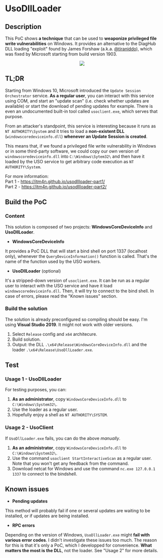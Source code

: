 # UsoDllLoader 

## Description 

This PoC shows __a technique__ that can be used to __weaponize privileged file write vulnerabilities__ on Windows. It provides an alternative to the DiagHub DLL loading "exploit" found by James Forshaw (a.k.a. [@tiraniddo](https://twitter.com/tiraniddo)), which was fixed by Microsoft starting from build version 1903.

<p align="center">
  <img src="/screenshots/UsoDllLoader.gif">
</p>


## TL;DR

Starting from Windows 10, Microsoft introduced the `Update Session Orchestrator` service. __As a regular user__, you can interact with this service using COM, and start an "update scan" (i.e. check whether updates are available) or start the download of pending updates for example. There is even an undocumented built-in tool called `usoclient.exe`, which serves that purpose. 

From an attacker's standpoint, this service is interesting because it runs as `NT AUTHORITY\System` and it tries to load a __non-existent DLL__ (`windowscoredeviceinfo.dll`) __whenever an Update Session is created__.

This means that, if we found a privileged file write vulnerability in Windows or in some third-party software, we could copy our own version of `windowscoredeviceinfo.dll` into `C:\Windows\Sytem32\` and then have it loaded by the USO service to get arbitrary code execution as `NT AUTHORITY\System`. 

For more information:  
Part 1 - https://itm4n.github.io/usodllloader-part1/  
Part 2 - https://itm4n.github.io/usodllloader-part2/  


## Build the PoC

### Content

This solution is composed of two projects: __WindowsCoreDeviceInfo__ and __UsoDllLoader__. 

- __WindowsCoreDeviceInfo__

It provides a PoC DLL that will start a bind shell on port 1337 (localhost only), whenever the `QueryDeviceInformation()` function is called. That's the name of the function used by the USO workers.

- __UsoDllLoader__ (optional)

It's a stripped-down version of `usoclient.exe`. It can be run as a regular user to interact with the USO service and have it load `windowscoredeviceinfo.dll`. Then, it will try to connect to the bind shell. In case of errors, please read the "Known issues" section.

### Build the solution 

The solution is already preconfigured so compiling should be easy. I'm using __Visual Studio 2019__. It might not work with older versions. 

1. Select `Release` config and `x64` architecure.
2. Build solution.
3. Output: the DLL `.\x64\Release\WindowsCoreDeviceInfo.dll` and the loader `.\x64\Release\UsoDllLoader.exe`.


## Test

### Usage 1 - UsoDllLoader

For testing purposes, you can:

1. __As an administrator__, copy `WindowsCoreDeviceInfo.dll` to `C:\Windows\System32\`. 
2. Use the loader as a regular user.
3. Hopefully enjoy a shell as `NT AUTHORITY\SYSTEM`.

### Usage 2 - UsoClient

If `UsoDllLoader.exe` fails, you can do the above _manually_.

1. __As an administrator__, copy `WindowsCoreDeviceInfo.dll` to `C:\Windows\System32\`. 
2. Use the command `usoclient StartInteractiveScan` as a regular user. Note that you won't get any feedback from the command.
3. Download netcat for Windows and use the command `nc.exe 127.0.0.1 1337` to connect to the bindshell.


## Known issues

- __Pending updates__

This method will probably fail if one or several updates are waiting to be installed, or if updates are being installed. 

- __RPC errors__

Depending on the version of Windows, `UsoDllLoader.exe` might __fail with various error codes__. I didn't investigate these issues too much. The reason for this is that it's only a PoC, which I developped for convenience. __What matters the most is the DLL__, not the loader. See "Usage 2" for more details. 
